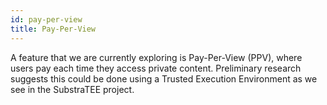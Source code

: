 ```yaml
---
id: pay-per-view
title: Pay-Per-View
---
```


A feature that we are currently exploring is Pay-Per-View (PPV), where users pay each time they access private content. Preliminary research suggests
this could be done using a Trusted Execution Environment as we see in the SubstraTEE project.
